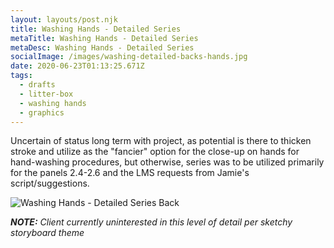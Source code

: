 ```yaml
---
layout: layouts/post.njk
title: Washing Hands - Detailed Series
metaTitle: Washing Hands - Detailed Series
metaDesc: Washing Hands - Detailed Series
socialImage: /images/washing-detailed-backs-hands.jpg
date: 2020-06-23T01:13:25.671Z
tags:
  - drafts
  - litter-box
  - washing hands
  - graphics
---
```

Uncertain of status long term with project, as potential is there to thicken stroke and utilize as the "fancier" option for the close-up on hands for hand-washing procedures, but otherwise, series was to be utilized primarily for the panels 2.4-2.6 and the LMS requests from Jamie's script/suggestions.

![Washing Hands - Detailed Series Back](/images/washing-detailed-backs-hands.jpg "Washing Hands - Detailed Series Back")

***NOTE:** Client currently uninterested in this level of detail per sketchy storyboard theme*